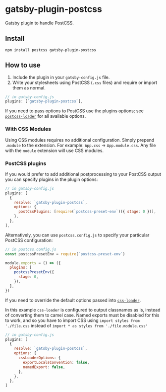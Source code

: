 # gatsby-plugin-postcss

Gatsby plugin to handle PostCSS.

## Install

`npm install postcss gatsby-plugin-postcss`

## How to use

1.  Include the plugin in your `gatsby-config.js` file.
2.  Write your stylesheets using PostCSS (`.css` files) and require or import them as normal.

```javascript
// in gatsby-config.js
plugins: [`gatsby-plugin-postcss`],
```

If you need to pass options to PostCSS use the plugins options; see [`postcss-loader`](https://github.com/postcss/postcss-loader) for all available options.

### With CSS Modules

Using CSS modules requires no additional configuration. Simply prepend `.module` to the extension. For example: `App.css` -> `App.module.css`.
Any file with the `module` extension will use CSS modules.

### PostCSS plugins

If you would prefer to add additional postprocessing to your PostCSS output you can specify plugins in the plugin options:

```javascript
// in gatsby-config.js
plugins: [
  {
    resolve: `gatsby-plugin-postcss`,
    options: {
      postCssPlugins: [require(`postcss-preset-env`)({ stage: 0 })],
    },
  },
],
```

Alternatively, you can use `postcss.config.js` to specify your particular PostCSS configuration:

```javascript
// in postcss.config.js
const postcssPresetEnv = require(`postcss-preset-env`)

module.exports = () => ({
  plugins: [
    postcssPresetEnv({
      stage: 0,
    }),
  ],
})
```

If you need to override the default options passed into [`css-loader`](https://github.com/webpack-contrib/css-loader).

In this example `css-loader` is configured to output classnames as is, instead of converting them to camel case. Named exports must be disabled for this to work, and so you have to import CSS using `import styles from './file.css` instead of `import * as styles from './file.module.css'`

```javascript
// in gatsby-config.js
plugins: [
  {
    resolve: `gatsby-plugin-postcss`,
    options: {
      cssLoaderOptions: {
        exportLocalsConvention: false,
        namedExport: false,
      },
    },
  },
]
```
